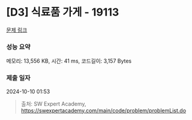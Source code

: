# [D3] 식료품 가게 - 19113 

[문제 링크](https://swexpertacademy.com/main/code/problem/problemDetail.do?contestProbId=AYxCRFA6iiEDFASu) 

### 성능 요약

메모리: 13,556 KB, 시간: 41 ms, 코드길이: 3,157 Bytes

### 제출 일자

2024-10-10 01:53



> 출처: SW Expert Academy, https://swexpertacademy.com/main/code/problem/problemList.do